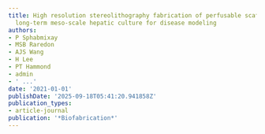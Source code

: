```yaml
---
title: High resolution stereolithography fabrication of perfusable scaffolds to enable
  long-term meso-scale hepatic culture for disease modeling
authors:
- P Sphabmixay
- MSB Raredon
- AJS Wang
- H Lee
- PT Hammond
- admin
- ' ...'
date: '2021-01-01'
publishDate: '2025-09-18T05:41:20.941858Z'
publication_types:
- article-journal
publication: '*Biofabrication*'
---
```

